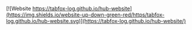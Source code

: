 [![Website https://tabfox-log.github.io/hub-website](https://img.shields.io/website-up-down-green-red/https/tabfox-log.github.io/hub-website.svg)](https://tabfox-log.github.io/hub-website/)
